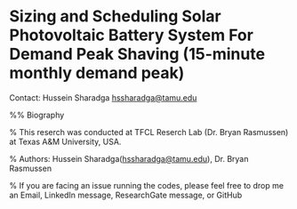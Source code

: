 # Sizing and Scheduling Solar Photovoltaic Battery System For Demand Peak Shaving (15-minute monthly demand peak)
Contact: Hussein Sharadga
hssharadga@tamu.edu



%% Biography

% This reserch was conducted at TFCL Reserch Lab (Dr. Bryan Rasmussen) at Texas A&M University, USA.

% Authors: Hussein Sharadga(hssharadga@tamu.edu), Dr. Bryan Rasmussen

% If you are facing an issue running the codes, please feel free to drop me an Email, LinkedIn message, ResearchGate message, or GitHub
